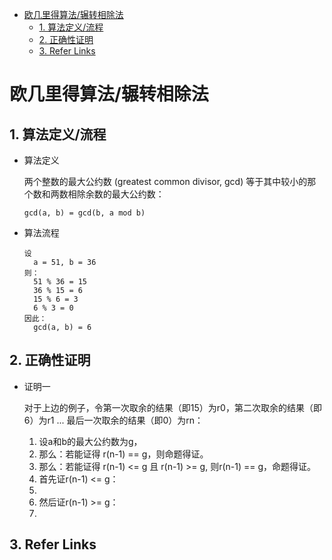 - [欧几里得算法/辗转相除法](#欧几里得算法辗转相除法)
  - [1. 算法定义/流程](#1-算法定义流程)
  - [2. 正确性证明](#2-正确性证明)
  - [3. Refer Links](#3-refer-links)

# 欧几里得算法/辗转相除法

## 1. 算法定义/流程

- 算法定义

  两个整数的最大公约数 (greatest common divisor, gcd) 等于其中较小的那个数和两数相除余数的最大公约数：
  ```
  gcd(a, b) = gcd(b, a mod b)
  ```

- 算法流程

  ```
  设
    a = 51, b = 36
  则：
    51 % 36 = 15
    36 % 15 = 6
    15 % 6 = 3
    6 % 3 = 0
  因此：
    gcd(a, b) = 6
  ```

## 2. 正确性证明

- 证明一

  对于上边的例子，令第一次取余的结果（即15）为r0，第二次取余的结果（即6）为r1 ... 最后一次取余的结果（即0）为rn：
  1. 设a和b的最大公约数为g，
    1. 那么：若能证得 r(n-1) == g，则命题得证。
    1. 那么：若能证得 r(n-1) <= g 且 r(n-1) >= g, 则r(n-1) == g，命题得证。
  1. 首先证r(n-1) <= g：
    1.
  1. 然后证r(n-1) >= g：
    1.




## 3. Refer Links
